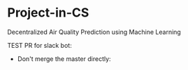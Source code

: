 # Project-in-CS
Decentralized Air Quality Prediction using Machine Learning

TEST PR for slack bot: 
- Don't merge the master directly:

